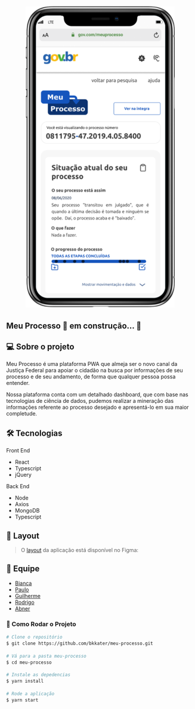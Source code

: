 <h1 align ="center" display= 'flex'>
    <img src="src/assets/mockup.png" alt="Imagem do App" title="#Meu Processo"></img>
</h1>

## Meu Processo 🚀 em construção... 🚧

## 💻 Sobre o projeto

Meu Processo é uma plataforma PWA que almeja ser o novo canal da Justiça Federal para apoiar o cidadão na busca por informações de seu processo e de seu andamento, de forma que qualquer pessoa possa entender.

Nossa plataforma conta com um detalhado dashboard, que com base nas tecnologias de ciência de dados, pudemos realizar a mineração das informações referente ao processo desejado e apresentá-lo em sua maior completude.

## 🛠 Tecnologias

Front End

- React
- Typescript
- jQuery

Back End

- Node
- Axios
- MongoDB
- Typescript


## 🎨 Layout
> O [layout](https://www.figma.com/file/sZyJwCtAhSifF9WzVDsoXK/Meu-Processo?node-id=22%3A213) da aplicação está disponível no Figma:

## 🤖 Equipe
- [Bianca](https://github.com/bkkater)
- [Paulo](https://www.linkedin.com/in/paulodocarmo/)
- [Guilherme](https://www.linkedin.com/in/guilherme-s-carmo/)
- [Rodrigo](https://www.linkedin.com/in/rodrigo-de-ara%C3%BAjo-tem%C3%B3teo-42020317/)
- [Abner](https://www.linkedin.com/in/abnerdev/)


### 📱 Como Rodar o Projeto

```bash
# Clone o repositório
$ git clone https://github.com/bkkater/meu-processo.git

# Vá para a pasta meu-processo
$ cd meu-processo

# Instale as depedencias
$ yarn install

# Rode a aplicação
$ yarn start
```
